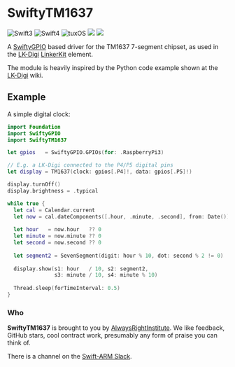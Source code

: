 # SwiftyTM1637

![Swift3](https://img.shields.io/badge/swift-3-blue.svg)
![Swift4](https://img.shields.io/badge/swift-4-blue.svg)
![tuxOS](https://img.shields.io/badge/os-tuxOS-green.svg?style=flat)
<a href="https://slackpass.io/swift-arm"><img src="https://img.shields.io/badge/Slack-swift/arm-red.svg?style=flat"/></a>
<a href=""><img src="https://travis-ci.org/AlwaysRightInstitute/SwiftyTM1637.svg?branch=master" /></a>

A 
[SwiftyGPIO](https://github.com/uraimo/SwiftyGPIO)
based driver for the TM1637 7-segment chipset,
as used in the
[LK-Digi](http://www.linkerkit.de/index.php?title=LK-Digi)
[LinkerKit](http://www.linkerkit.de)
element.

The module is heavily inspired by the Python code example shown at the
[LK-Digi](http://www.linkerkit.de/index.php?title=LK-Digi)
wiki.

## Example

A simple digital clock:

```swift
import Foundation
import SwiftyGPIO
import SwiftyTM1637

let gpios   = SwiftyGPIO.GPIOs(for: .RaspberryPi3)

// E.g. a LK-Digi connected to the P4/P5 digital pins
let display = TM1637(clock: gpios[.P4]!, data: gpios[.P5]!)

display.turnOff()
display.brightness = .typical

while true {
  let cal = Calendar.current
  let now = cal.dateComponents([.hour, .minute, .second], from: Date())
  
  let hour   = now.hour   ?? 0
  let minute = now.minute ?? 0
  let second = now.second ?? 0
  
  let segment2 = SevenSegment(digit: hour % 10, dot: second % 2 != 0)
  
  display.show(s1: hour   / 10, s2: segment2,
               s3: minute / 10, s4: minute % 10)
  
  Thread.sleep(forTimeInterval: 0.5)
}
```


### Who

**SwiftyTM1637** is brought to you by
[AlwaysRightInstitute](http://www.alwaysrightinstitute.com).
We like feedback, GitHub stars, cool contract work,
presumably any form of praise you can think of.

There is a channel on the [Swift-ARM Slack](http://swift-arm.noze.io).
